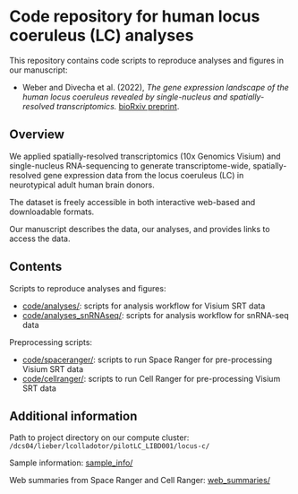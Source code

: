 # Code repository for human locus coeruleus (LC) analyses

This repository contains code scripts to reproduce analyses and figures in our manuscript:

- Weber and Divecha et al. (2022), *The gene expression landscape of the human locus coeruleus revealed by single-nucleus and spatially-resolved transcriptomics.* [bioRxiv preprint](https://www.biorxiv.org/content/10.1101/2022.10.28.514241v1).


## Overview

We applied spatially-resolved transcriptomics (10x Genomics Visium) and single-nucleus RNA-sequencing to generate transcriptome-wide, spatially-resolved gene expression data from the locus coeruleus (LC) in neurotypical adult human brain donors.

The dataset is freely accessible in both interactive web-based and downloadable formats.

Our manuscript describes the data, our analyses, and provides links to access the data.


## Contents

Scripts to reproduce analyses and figures:

- [code/analyses/](code/analyses/): scripts for analysis workflow for Visium SRT data
- [code/analyses_snRNAseq/](code/analyses_snRNAseq/): scripts for analysis workflow for snRNA-seq data


Preprocessing scripts:

- [code/spaceranger/](code/spaceranger/): scripts to run Space Ranger for pre-processing Visium SRT data
- [code/cellranger/](code/cellranger/): scripts to run Cell Ranger for pre-processing Visium SRT data


## Additional information

Path to project directory on our compute cluster: `/dcs04/lieber/lcolladotor/pilotLC_LIBD001/locus-c/`

Sample information: [sample_info/](sample_info/)

Web summaries from Space Ranger and Cell Ranger: [web_summaries/](web_summaries/)

